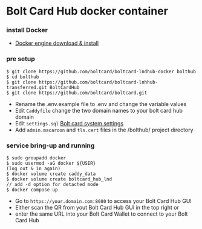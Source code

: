 # Bolt Card Hub docker container

### install Docker

- [Docker engine download &
   install](https://docs.docker.com/engine/install/)
   
### pre setup
```
$ git clone https://github.com/boltcard/boltcard-lndhub-docker bolthub
$ cd bolthub
$ git clone https://github.com/boltcard/boltcard-lnhhub-transferred.git BoltCardHub
$ git clone https://github.com/boltcard/boltcard.git
```
- Rename the .env.example file to .env and change the variable values
- Edit `Caddyfile` change the two domain names to your bolt card hub domain
- Edit `settings.sql` [Bolt card system settings](https://github.com/boltcard/boltcard/blob/main/docs/SETTINGS.md)
- Add `admin.macaroon` and `tls.cert` files in the /bolthub/ project directory

### service bring-up and running
```
$ sudo groupadd docker
$ sudo usermod -aG docker ${USER}
(log out & in again)
$ docker volume create caddy_data
$ docker volume create boltcard_hub_lnd
// add -d option for detached mode
$ docker compose up
```
- Go to `https://your.domain.com:8080` to access your Bolt Card Hub GUI 
- Either scan the QR from yout Bolt Card Hub GUI in the top right or
- enter the same URL into your Bolt Card Wallet to connect to your Bolt Card Hub
